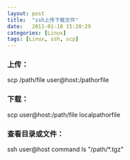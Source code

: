 ```yaml
---
layout: post
title:  "ssh上传下载文件"
date:   2011-01-18 15:20:29
categories: [Linux]
tags: [Linux, ssh, scp]
---
```


### 上传：

scp /path/file user@host:/pathorfile

### 下载：

scp user@host:/path/file localpathorfile

### 查看目录或文件：

ssh user@host command ls "/path/*.tgz"